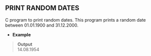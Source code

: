 ## PRINT RANDOM DATES   

C program to print random dates. This program prints a random date between 01.01.1900 and 31.12.2000.  

* **Example**   

> **Output**   
> 14.08.1954  
